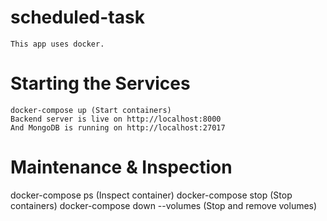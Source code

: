 # scheduled-task

    This app uses docker.

# Starting the Services
    docker-compose up (Start containers)
    Backend server is live on http://localhost:8000
    And MongoDB is running on http://localhost:27017

# Maintenance & Inspection
   docker-compose ps (Inspect container)
   docker-compose stop (Stop containers)
   docker-compose down --volumes (Stop and remove volumes)